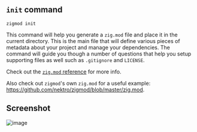 ## `init` command
```
zigmod init
```

This command will help you generate a `zig.mod` file and place it in the current directory. This is the main file that will define various pieces of metadata about your project and manage your dependencies. The command will guide you though a number of questions that help you setup supporting files as well such as `.gitignore` and `LICENSE`.

Check out the [`zig.mod` reference](./../zig.mod.md) for more info.

Also check out `zigmod`'s own `zig.mod` for a useful example: https://github.com/nektro/zigmod/blob/master/zig.mod.

## Screenshot
![image](https://user-images.githubusercontent.com/5464072/127482415-15ff2f0c-4564-4d3c-9157-f0b7b588eec4.png)
